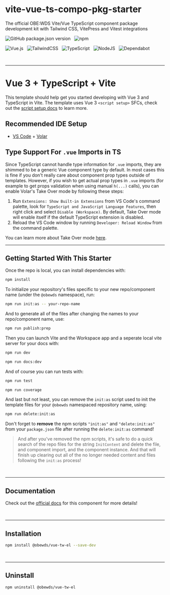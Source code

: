 # vite-vue-ts-compo-pkg-starter

The official OBE:WDS Vite/Vue TypeScript component package development kit with Tailwind CSS, VitePress and Vitest integrations

![GitHub package.json version](https://img.shields.io/github/package-json/v/obewds/vite-vue-ts-compo-pkg-starter?label=Github&logo=github&style=for-the-badge) &nbsp; ![npm](https://img.shields.io/npm/v/@obewds/vite-vue-ts-compo-pkg-starter?color=%23cc3534&logo=npm&style=for-the-badge)

![Vue.js](https://img.shields.io/badge/vuejs-%2335495e.svg?style=for-the-badge&logo=vuedotjs&logoColor=%234FC08D) &nbsp; ![TailwindCSS](https://img.shields.io/badge/tailwindcss-%2338B2AC.svg?style=for-the-badge&logo=tailwind-css&logoColor=white) &nbsp; ![TypeScript](https://img.shields.io/badge/typescript-%23007ACC.svg?style=for-the-badge&logo=typescript&logoColor=white) &nbsp; ![NodeJS](https://img.shields.io/badge/node.js-6DA55F?style=for-the-badge&logo=node.js&logoColor=white) &nbsp; ![Dependabot](https://img.shields.io/badge/dependabot-025E8C?style=for-the-badge&logo=dependabot&logoColor=white)

<br>


---

# Vue 3 + TypeScript + Vite

This template should help get you started developing with Vue 3 and TypeScript in Vite. The template uses Vue 3 `<script setup>` SFCs, check out the [script setup docs](https://v3.vuejs.org/api/sfc-script-setup.html#sfc-script-setup) to learn more.

## Recommended IDE Setup

- [VS Code](https://code.visualstudio.com/) + [Volar](https://marketplace.visualstudio.com/items?itemName=johnsoncodehk.volar)

## Type Support For `.vue` Imports in TS

Since TypeScript cannot handle type information for `.vue` imports, they are shimmed to be a generic Vue component type by default. In most cases this is fine if you don't really care about component prop types outside of templates. However, if you wish to get actual prop types in `.vue` imports (for example to get props validation when using manual `h(...)` calls), you can enable Volar's Take Over mode by following these steps:

1. Run `Extensions: Show Built-in Extensions` from VS Code's command palette, look for `TypeScript and JavaScript Language Features`, then right click and select `Disable (Workspace)`. By default, Take Over mode will enable itself if the default TypeScript extension is disabled.
2. Reload the VS Code window by running `Developer: Reload Window` from the command palette.

You can learn more about Take Over mode [here](https://github.com/johnsoncodehk/volar/discussions/471).

---
## Getting Started With This Starter

Once the repo is local, you can install dependencies with:

```bash
npm install
```

To initialize your repository's files specific to your new repo/component name (under the `@obewds` namespace), run:

```bash
npm run init:as -- your-repo-name
```

And to generate all of the files after changing the names to your repo/component name, use:

```bash
npm run publish:prep
```

Then you can launch Vite and the Workspace app and a seperate local vite server for your docs with:

```bash
npm run dev
```
```bash
npm run docs:dev
```


And of course you can run tests with:

```bash
npm run test
```

```bash
npm run coverage
```


And last but not least, you can remove the `init:as` script used to init the template files for your `@obewds` namespaced repository name, using:

```bash
npm run delete:init:as
```

Don't forget to **remove** the npm scripts `"init:as"` and `"delete:init:as"` from your `package.json` file after running the `delete:init:as` command!

> And after you've removed the npm scripts, it's safe to do a quick search of the repo files for the string `InitContent` and delete the file, and component import, and the component instance. And that will finish up clearing out all of the no longer needed content and files following the `init:as` process!


<br>

---
## Documentation

Check out the [official docs](https://obewds.github.io/vite-vue-ts-compo-pkg-starter/) for this component for more details!

<br>


---
## Installation

```bash
npm install @obewds/vue-tw-el --save-dev
```

<br>


---
## Uninstall

```bash
npm uninstall @obewds/vue-tw-el
```
